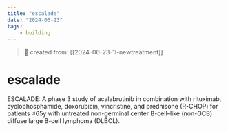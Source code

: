 ```yaml
---
title: "escalade"
date: "2024-06-23"
tags:
    - building
---
```


> 🌱 created from: [[2024-06-23-1l-newtreatment]]

# escalade

ESCALADE: A phase 3 study of acalabrutinib in combination with rituximab, cyclophosphamide, doxorubicin, vincristine, and prednisone (R-CHOP) for patients ≤65y with untreated non-germinal center B-cell–like (non-GCB) diffuse large B-cell lymphoma (DLBCL).

